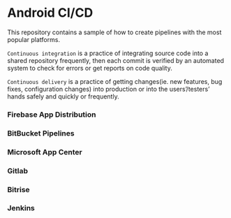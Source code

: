 # Android CI/CD
This repository contains a sample of how to create pipelines with the most popular platforms.

`Continuous integration` is a practice of integrating source code into a shared repository frequently, then each commit is verified by an automated system to check for errors or get reports on code quality.

<!--
Examples of continuous integration processes for android projects include:

* Performing build.
* Linting - Analyzing source code to check for language syntax violation.
* Executing tests ie. unit tests and instrumentation tests.
* Generating reports. Eg tests reports, lint reports etc.

-->

`Continuous delivery` is a practice of getting changes(ie. new features, bug fixes, configuration changes) into production or into the users’/testers’ hands safely and quickly or frequently.

<!--
Examples of `continuous delivery` processes for android projects include:

* Creating a GitHub release.
* Deploying to Firebase App Distribution.
* Deploying to Google Play Store.
* Updating automated documentation.
-->

### Firebase App Distribution

### BitBucket Pipelines

### Microsoft App Center

### Gitlab

### Bitrise

### Jenkins

